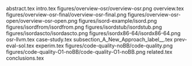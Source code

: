 abstract.tex
intro.tex
figures/overview-osr/overview-osr.png
overview.tex
figures/overview-osr-final/overview-osr-final.png
figures/overview-osr-open/overview-osr-open.png
figures/isord-example/isord.png
figures/isordfrom/isordfrom.png
figures/isordstub/isordstub.png
figures/isordascto/isordascto.png
figures/isordx86-64/isordx86-64.png
osr-llvm.tex
case-study.tex
subsection_A_New_Approach_label__.tex
prev-eval-sol.tex
experim.tex
figures/code-quality-noBB/code-quality.png
figures/code-quality-O1-noBB/code-quality-O1-noBB.png
related.tex
conclusions.tex
